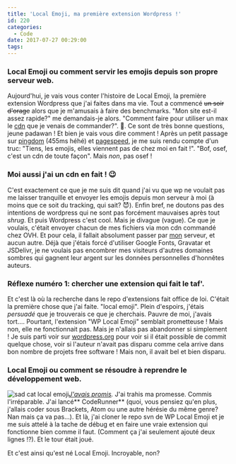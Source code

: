 ```yaml
---
title: 'Local Emoji, ma première extension Wordpress !'
id: 220
categories:
  - Code
date: 2017-07-27 00:29:00
tags:
---
```


### Local Emoji ou comment servir les emojis depuis son propre serveur web.

Aujourd'hui, je vais vous conter l'histoire de Local Emoji, la première extension Wordpress que j'ai faites dans ma vie. Tout a commencé <del>un soir d'orage</del> alors que je m'amusais à faire des benchmarks. "Mon site est-il assez rapide?" me demandais-je alors. "Comment faire pour utiliser un max le [cdn](https://www.ovh.com/fr/cdn/) que je venais de commander?". 🤔. Ce sont de très bonne questions, jeune padawan ! Et bien je vais vous dire comment ! Après un petit passage sur [pingdom](https://tools.pingdom.com/#!/lmEmK/https://kakise.xyz) (455ms héhé) et [pagespeed](https://developers.google.com/speed/pagespeed/insights/?url=https%3A%2F%2Fkakise.xyz&amp;tab=desktop), je me suis rendu compte d'un truc: "Tiens, les emojis, elles viennent pas de chez moi en fait !". "Bof, osef, c'est un cdn de toute façon". Mais _non_, pas osef !

<!--more-->

### Moi aussi j'ai un cdn en fait ! 😉

C'est exactement ce que je me suis dit quand j'ai vu que wp ne voulait pas me laisser tranquille et envoyer les emojis depuis mon serveur à moi (à moins que ce soit du tracking, qui sait? 😈). Enfin bref, ne doutons pas des intentions de wordpress qui ne sont pas forcément mauvaises après tout _shrug_. Et puis Wordpress c'est cool. Mais je divague (vague). Ce que je voulais, c'était envoyer chacun de mes fichiers via mon cdn commandé chez OVH. Et pour cela, il fallait absolument passer par <u>mon</u> serveur, et aucun autre. Déjà que j'étais forcé d'utiliser Google Fonts, Gravatar et JSDelivr, je ne voulais pas encombrer mes visiteurs d'autres domaines sombres qui gagnent leur argent sur les données personnelles d'honnêtes auteurs.

### Réflexe numéro 1: chercher une extension qui fait le taf'.

Et c'est là où la recherche dans le repo d'extensions fait office de loi. C'était la première chose que j'ai faite. "local emoji". Plein d'espoirs, j'étais _persuadé_ que je trouverais ce que je cherchais. Pauvre de moi, j'avais tort.... Pourtant, l'extension "WP Local Emoji" semblait prometteuse ! Mais non, elle ne fonctionnait pas. Mais je n'allais pas abandonner si simplement ! Je suis parti voir sur [wordpress.org](https://wordpress.org) pour voir si il était possible de commit quelque chose, voir si l'auteur n'avait pas disparu comme cela arrive dans bon nombre de projets free software ! Mais non, il avait bel et bien disparu.

### Local Emoji ou comment se résoudre à reprendre le développement web.

![sad cat local emoji](https://kakise.xyz/wp-content/uploads/2017/07/qv8cu.jpg)_[J'avais promis](https://kakise.xyz/2017/07/jabandonne-le-dev-web-ca-tourne-mal-explications/)._ J'ai trahis ma promesse. Commis l'irréparable. J'ai lancé** CodeRunner** (quoi, vous pensiez qu'en plus, j'allais coder sous Brackets, Atom ou une autre hérésie du même genre? Nan mais ça va pas...). Et là, j'ai cloner le repo svn de WP Local Emoji et je me suis attelé à la tache de débug et en faire une vraie extension qui fonctionne bien comme il faut. (Comment ça j'ai seulement ajouté deux lignes !?). Et le tour était joué.

Et c'est ainsi qu'est né Local Emoji. Incroyable, non?